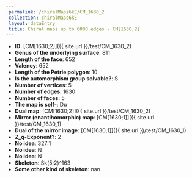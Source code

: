 ```yaml
--- 
 permalink: /chiralMaps6kE/CM_1630_2 
 collection: chiralMaps6kE
 layout: dataEntry
 title: Chiral maps up to 6000 edges - CM[1630;2]
---
```


- **ID**: [CM[1630;2]]({{ site.url }}/test/CM_1630_2)
- **Genus of the underlying surface**: 811
- **Length of the face**: 652
- **Valency**: 652
- **Length of the Petrie polygon**: 10
- **Is the automorphism group solvable?**: S
- **Number of vertices**: 5
- **Number of edges**: 1630
- **Number of faces**: 5
- **The map is self-**: Du
- **Dual map**: [CM[1630;2]]({{ site.url }}/test/CM_1630_2)
- **Mirror (enantihomorphic) map**: [CM[1630;1]]({{ site.url }}/test/CM_1630_1)
- **Dual of the mirror image**: [CM[1630;1]]({{ site.url }}/test/CM_1630_1)
- **Z_q-Exponent?**: 2
- **No idea**:  327:1
- **No idea**: N
- **No idea**: N
- **Skeleton**: Sk(5;2)^163
- **Some other kind of skeleton**: nan
